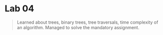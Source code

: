 # Lab 04

> Learned about trees, binary trees, tree traversals, time complexity of an algorithm.
Managed to solve the mandatory assignment.


